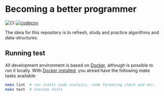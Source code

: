 # Becoming a better programmer

![CI](https://github.com/deniscostadsc/becoming-a-better-programmer/workflows/CI/badge.svg?branch=master)
[![codecov](https://codecov.io/gh/deniscostadsc/becoming-a-better-programmer/branch/master/graph/badge.svg)](https://codecov.io/gh/deniscostadsc/becoming-a-better-programmer)

The ideia for this repository is to refresh, study and practice algorithms and
data-structures.

## Running test

All development environment is based on [Docker](https://www.docker.com/),
although is possible to run it locally. With
[Docker installed](https://docs.docker.com/get-docker/), you alread have the
following make tasks available:

```bash
make lint  # run static code analysis, code formating check and etc.
make test  # execute tests
```

